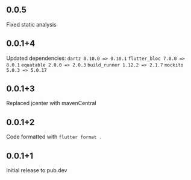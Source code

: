 ## 0.0.5

Fixed static analysis

## 0.0.1+4

Updated dependencies:
`dartz 0.10.0 => 0.10.1`
`flutter_bloc 7.0.0 => 8.0.1`
`equatable 2.0.0 => 2.0.3`
`build_runner 1.12.2 => 2.1.7`
`mockito 5.0.3 => 5.0.17`

## 0.0.1+3

Replaced jcenter with mavenCentral

## 0.0.1+2

Code formatted with `flutter format .`

## 0.0.1+1

Initial release to pub.dev
